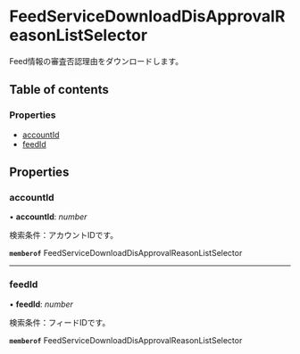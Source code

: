 # FeedServiceDownloadDisApprovalReasonListSelector


<div lang=\"ja\">Feed情報の審査否認理由をダウンロードします。</div> 

## Table of contents

### Properties

- [accountId](feedservicedownloaddisapprovalreasonlistselector.md#accountid)
- [feedId](feedservicedownloaddisapprovalreasonlistselector.md#feedid)

## Properties

### accountId

• **accountId**: *number*

<div lang=\"ja\">検索条件：アカウントIDです。</div> 

**`memberof`** FeedServiceDownloadDisApprovalReasonListSelector

___

### feedId

• **feedId**: *number*

<div lang=\"ja\">検索条件：フィードIDです。</div> 

**`memberof`** FeedServiceDownloadDisApprovalReasonListSelector
